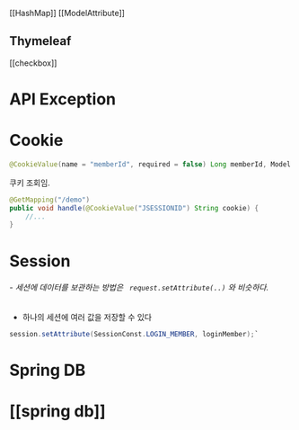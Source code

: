 [[HashMap]]
[[ModelAttribute]]

## Thymeleaf
[[checkbox]]


# API Exception


# Cookie
```java
@CookieValue(name = "memberId", required = false) Long memberId, Model model)`
```
쿠키 조회임.
```java
@GetMapping("/demo")
public void handle(@CookieValue("JSESSIONID") String cookie) {
	//...
}
```

# Session 
###### - 세션에 데이터를 보관하는 방법은 ` request.setAttribute(..)` 와 비슷하다. 
- 하나의 세션에 여러 값을 저장할 수 있다
```java
session.setAttribute(SessionConst.LOGIN_MEMBER, loginMember);` 
```

# Spring DB
# [[spring db]]


